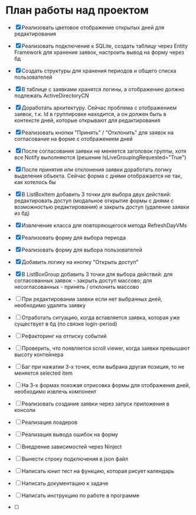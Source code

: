 # План работы над проектом

- [x] Реализовать цветовое отображение открытых дней для редактирования
- [x] Реализовать подключение к SQLite, создать таблицу через Entity Framework для хранения заявок, настроить вывод на форму через бд
- [x] Создать структуры для хранения периодов и общего списка пользователей
- [x] В таблице с заявками хранятся логины, а отображению должно подлежать ActiveDirectoryCN
- [x] Доработать архитектуру. Сейчас проблема с отображением заявок, т.к. Id в группировке находится, а он должен быть в контексте дней, которые открывают для редактирования
- [x] Реализовать кнопки "Принять" / "Отклонить" для заявок на согласование на форме с отображением дней
- [x] После согласования заявки не меняется заголовок группы, хотя все Notify выполняются (решение IsLiveGroupingRequested="True")
- [x] После принятия или отклонения заявки доработать логику выделения объекта. Сейчас форма с днями отображается не так, как хотелось бы
- [x] В ListBoxItem добавить 3 точки для выбора двух действий: редактировать доступ (модальное открытие формы с днями с возможностью редактирования) и закрыть доступ (удаление заявки из бд)
- [x] Извлечение класса для повторяющегося метода RefreshDayVMs
- [x] Реализовать форму для выбора периода
- [x] Реализовать форму для выбора пользователей
- [x] Добавить логику на кнопку "Открыть доступ"
- [x] В ListBoxGroup добавить 3 точки для выбора действий: для согласованных заявок - закрыть доступ массово; для несогласованных - принять / отклонить массово

- [ ] При редактировании заявки если нет выбранных дней, необходимо удалять заявку
- [ ] Отработать ситуацию, когда вставляется заявка, которая уже существует в бд (по связке login-period)
- [ ] Рефакторинг на отписку событий
- [ ] Проверить, что появляется scroll viewer, когда заявки превышают высоту контейнера
- [ ] Баг при нажатии 3-х точек, если выбрана другая позиция, то не меняется selected item
- [ ] На 3-х формах похожая отрисовка формы для отображения дней, необходимо извлечь компонент
- [ ] Реализовать создание заявки через запуск приложения в консоли
- [ ] Реализация лоадеров
- [ ] Реализация вывода ошибок на форму
- [ ] Внедрение зависимостей через Ninject
- [ ] Вынести строку подключения в json файл
- [ ] Написать юнит тест на функцию, которая рисует календарь
- [ ] Написать документацию к задаче
- [ ] Написать инструкцию по работе в программе
- [ ] 



